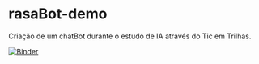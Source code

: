 # rasaBot-demo
Criação de um chatBot durante o estudo de IA através do Tic em Trilhas.

[![Binder](https://mybinder.org/badge_logo.svg)](https://mybinder.org/v2/gh/v-villaca/rasaBot-demo/HEAD)
